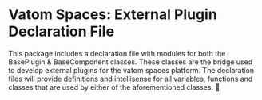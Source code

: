 # Vatom Spaces: External Plugin Declaration File

This package includes a declaration file with modules for both the BasePlugin & BaseComponent classes. These classes are the bridge used to develop external plugins for the vatom spaces platform. The declaration files will provide definitions and intellisense for all variables, functions and classes that are used by either of the aforementioned classes.  🔌